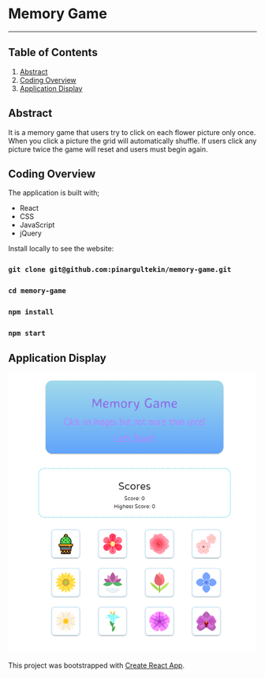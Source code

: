# Memory Game
---------------
## Table of Contents
1. [Abstract](#abstract)
2. [Coding Overview](#overview)
3. [Application Display](#display)

<a name="abstract"></a>
## Abstract

It is a memory game that users try to click on each flower picture only once. When you click a  picture the grid will automatically shuffle. If users click any picture twice the game will reset and users must begin again.

<a name="overview"></a>
## Coding Overview

The application is built with;
* React
* CSS
* JavaScript
* jQuery

Install locally to see the website:
### `git clone git@github.com:pinargultekin/memory-game.git`
### `cd memory-game`
### `npm install`
### `npm start`

<a name="display"></a>
## Application Display
<img src="public\memory.PNG" alt="app-display">


This project was bootstrapped with [Create React App](https://github.com/facebook/create-react-app).

